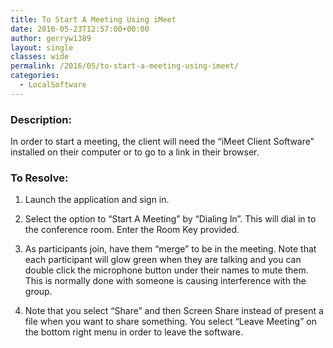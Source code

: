 ```yaml
---
title: To Start A Meeting Using iMeet
date: 2016-05-23T12:57:00+00:00
author: gerryw1389
layout: single
classes: wide
permalink: /2016/05/to-start-a-meeting-using-imeet/
categories:
  - LocalSoftware
---
```

<!--more-->

### Description:

In order to start a meeting, the client will need the &#8220;iMeet Client Software&#8221; installed on their computer or to go to a link in their browser.

### To Resolve:

1. Launch the application and sign in.

2. Select the option to &#8220;Start A Meeting&#8221; by &#8220;Dialing In&#8221;. This will dial in to the conference room. Enter the Room Key provided.

3. As participants join, have them &#8220;merge&#8221; to be in the meeting. Note that each participant will glow green when they are talking and you can double click the microphone button under their names to mute them. This is normally done with someone is causing interference with the group.

4. Note that you select &#8220;Share&#8221; and then Screen Share instead of present a file when you want to share something. You select &#8220;Leave Meeting&#8221; on the bottom right menu in order to leave the software.